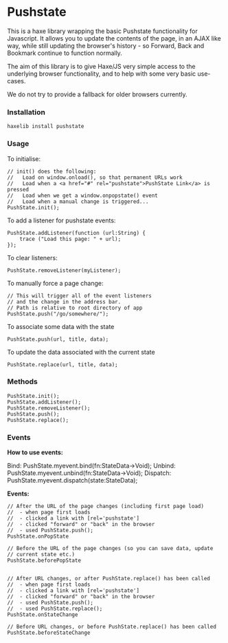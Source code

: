 Pushstate
=========

This is a haxe library wrapping the basic Pushstate functionality for Javascript.  It allows you to update the contents of the page, in an AJAX like way, while still updating the browser's history - so Forward, Back and Bookmark continue to function normally.

The aim of this library is to give Haxe/JS very simple access to the underlying browser functionality, and to help with some very basic use-cases.

We do not try to provide a fallback for older browsers currently.

### Installation

    haxelib install pushstate

### Usage

To initialise:
	
	// init() does the following:
	//   Load on window.onload(), so that permanent URLs work
	//   Load when a <a href="#" rel="pushstate">PushState Link</a> is pressed
	//   Load when we get a window.onpopstate() event
	//   Load when a manual change is triggered...
	PushState.init();

To add a listener for pushstate events:

	PushState.addListener(function (url:String) {
		trace ("Load this page: " + url);
	});

To clear listeners:

	PushState.removeListener(myListener);

To manually force a page change:

	// This will trigger all of the event listeners
	// and the change in the address bar.
	// Path is relative to root directory of app
	PushState.push("/go/somewhere/"); 

To associate some data with the state

	PushState.push(url, title, data);

To update the data associated with the current state

	PushState.replace(url, title, data);

### Methods

	PushState.init();
	PushState.addListener();
	PushState.removeListener();
	PushState.push();
	PushState.replace();

### Events

**How to use events:**

Bind:     PushState.myevent.bind(fn:StateData->Void);
Unbind:   PushState.myevent.unbind(fn:StateData->Void);
Dispatch: PushState.myevent.dispatch(state:StateData);

**Events:**

	// After the URL of the page changes (including first page load)
	//  - when page first loads
	//  - clicked a link with [rel='pushstate']
	//  - clicked "forward" or "back" in the browser
	//  - used PushState.push();
	PushState.onPopState

	// Before the URL of the page changes (so you can save data, update 
	// current state etc.)
	PushState.beforePopState


	// After URL changes, or after PushState.replace() has been called
	//  - when page first loads
	//  - clicked a link with [rel='pushstate']
	//  - clicked "forward" or "back" in the browser
	//  - used PushState.push();
	//  - used PushState.replace();
	PushState.onStateChange

	// Before URL changes, or before PushState.replace() has been called
	PushState.beforeStateChange


